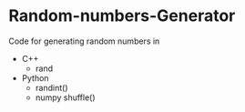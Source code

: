 # Random-numbers-Generator
Code for generating random numbers in 
* C++
  * rand
* Python
  * randint()
  * numpy shuffle()
